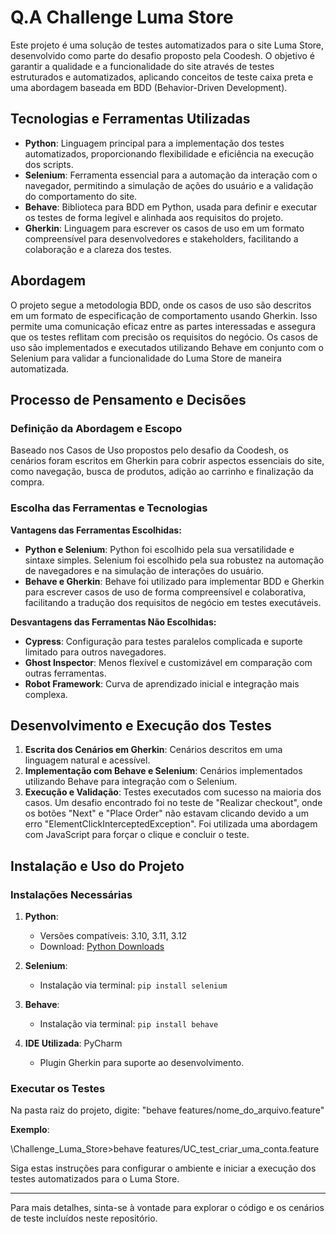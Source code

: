 # Q.A Challenge Luma Store

Este projeto é uma solução de testes automatizados para o site Luma Store, desenvolvido como parte do desafio proposto pela Coodesh. O objetivo é garantir a qualidade e a funcionalidade do site através de testes estruturados e automatizados, aplicando conceitos de teste caixa preta e uma abordagem baseada em BDD (Behavior-Driven Development).

## Tecnologias e Ferramentas Utilizadas

- **Python**: Linguagem principal para a implementação dos testes automatizados, proporcionando flexibilidade e eficiência na execução dos scripts.
- **Selenium**: Ferramenta essencial para a automação da interação com o navegador, permitindo a simulação de ações do usuário e a validação do comportamento do site.
- **Behave**: Biblioteca para BDD em Python, usada para definir e executar os testes de forma legível e alinhada aos requisitos do projeto.
- **Gherkin**: Linguagem para escrever os casos de uso em um formato compreensível para desenvolvedores e stakeholders, facilitando a colaboração e a clareza dos testes.

## Abordagem

O projeto segue a metodologia BDD, onde os casos de uso são descritos em um formato de especificação de comportamento usando Gherkin. Isso permite uma comunicação eficaz entre as partes interessadas e assegura que os testes reflitam com precisão os requisitos do negócio. Os casos de uso são implementados e executados utilizando Behave em conjunto com o Selenium para validar a funcionalidade do Luma Store de maneira automatizada.

## Processo de Pensamento e Decisões

### Definição da Abordagem e Escopo

Baseado nos Casos de Uso propostos pelo desafio da Coodesh, os cenários foram escritos em Gherkin para cobrir aspectos essenciais do site, como navegação, busca de produtos, adição ao carrinho e finalização da compra.

### Escolha das Ferramentas e Tecnologias

**Vantagens das Ferramentas Escolhidas:**

- **Python e Selenium**: Python foi escolhido pela sua versatilidade e sintaxe simples. Selenium foi escolhido pela sua robustez na automação de navegadores e na simulação de interações do usuário.
- **Behave e Gherkin**: Behave foi utilizado para implementar BDD e Gherkin para escrever casos de uso de forma compreensível e colaborativa, facilitando a tradução dos requisitos de negócio em testes executáveis.

**Desvantagens das Ferramentas Não Escolhidas:**

- **Cypress**: Configuração para testes paralelos complicada e suporte limitado para outros navegadores.
- **Ghost Inspector**: Menos flexível e customizável em comparação com outras ferramentas.
- **Robot Framework**: Curva de aprendizado inicial e integração mais complexa.

## Desenvolvimento e Execução dos Testes

1. **Escrita dos Cenários em Gherkin**: Cenários descritos em uma linguagem natural e acessível.
2. **Implementação com Behave e Selenium**: Cenários implementados utilizando Behave para integração com o Selenium.
3. **Execução e Validação**: Testes executados com sucesso na maioria dos casos. Um desafio encontrado foi no teste de "Realizar checkout", onde os botões "Next" e "Place Order" não estavam clicando devido a um erro "ElementClickInterceptedException". Foi utilizada uma abordagem com JavaScript para forçar o clique e concluir o teste.

## Instalação e Uso do Projeto

### Instalações Necessárias

1. **Python**:
   - Versões compatíveis: 3.10, 3.11, 3.12
   - Download: [Python Downloads](https://www.python.org/downloads/)

2. **Selenium**:
   - Instalação via terminal: `pip install selenium`

3. **Behave**:
   - Instalação via terminal: `pip install behave`

4. **IDE Utilizada**: PyCharm
   - Plugin Gherkin para suporte ao desenvolvimento.

### Executar os Testes

Na pasta raiz do projeto, digite:  "behave features/nome_do_arquivo.feature"

**Exemplo**:

\Challenge_Luma_Store>behave features/UC_test_criar_uma_conta.feature

Siga estas instruções para configurar o ambiente e iniciar a execução dos testes automatizados para o Luma Store.

---

Para mais detalhes, sinta-se à vontade para explorar o código e os cenários de teste incluídos neste repositório.
